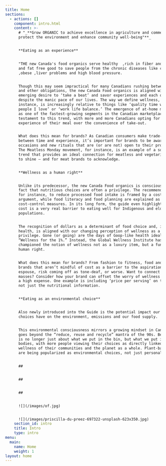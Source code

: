 ```yaml
---
title: Home
sections:
  - actions: []
    component: intro.html
    content: >-
      # "_**Grow ORGANIC to achieve excellence in agriculture and commerce,
      protect the environment and enhance community well-being"**_


      **Eating as an experience**


      "THE new Canada's food organics serve healthy  ,rich in fiber and vitamins
      and fat free good to save people from the chronic diseases like cancer
      ,obese ,liver problems and high blood pressure.


      Though this may seem impractical for many Canadians rushing between jobs
      and other obligations, the new Canada Food organics is aligned with our
      emerging desire to ‘take a beat’ and savor experiences and each other –
      despite the manic pace of our lives. The way we define wellness, for
      instance, is increasingly relative to things like ‘quality time with the
      people I love’ or ‘work life balance.’ The emergence of at-home meal kits
      as one of the fastest-growing segments in the Canadian marketplace is also
      testament to this trend, with more and more Canadians opting for the
      experience of their meal over the convenience of take-out.


      What does this mean for brands? As Canadian consumers make trade-offs
      between time and experience, it’s important for brands to be aware of the
      occasions and new rituals that are (or are not) open to their products.
      The Meatless Monday movement, for instance, is an example of a social
      trend that provides an ideal connection for meatless and vegetarian foods
      to shine – and for meat brands to acknowledge.


      **Wellness as a human right**


      Unlike its predecessor, the new Canada Food organics is conscious of the
      fact that nutritious choices are often a privilege. The recommendation,
      for instance, to reduce processed food intake is framed by a cost
      argument, while food literacy and food planning are explained as
      cost-control measures. In its long form, the guide even highlights how
      cost is a very real barrier to eating well for Indigenous and elderly
      populations.


      The recognition of dollars as a determinant of food choice and, in turn,
      health, is aligned with our changing perception of wellness as a
      privilege. Gone (or going) are the days of Goop-like health ideals or
      “Wellness for the 1%.” Instead, the Global Wellness Institute has
      championed the notion of wellness not as a luxury item, but a fundamental
      human right.


      What does this mean for brands? From fashion to fitness, food and more,
      brands that aren’t mindful of cost as a barrier to the aspirations they
      espouse, risk coming off as tone-deaf, or worse. Want to connect with the
      masses? Consider how your brand can offset the worry of wellness coming at
      a high expense. One example is including ‘price per serving’ on the label,
      not just the nutritional information.


      **Eating as an environmental choice**


      Also newly introduced into the Guide is the potential impact our food
      choices have on the environment, emissions and our food supply.


      This environmental consciousness mirrors a growing mindset in Canada that
      goes beyond the “reduce, reuse and recycle” mantra of the 90s. Being green
      is no longer just about what we put in the bin, but what we put in our
      bodies, with more people viewing their choices as directly linked to the
      wellness of their communities and the planet as a whole. Plant-based diets
      are being popularized as environmental choices, not just personal ones.


      ## 


      ## 


      ## 


      ![](/images/of.jpg)


      ![](/images/priscilla-du-preez-697322-unsplash-623x350.jpg)
    section_id: intro
    title: Intro
    type: intro
menu:
  main:
    name: Home
    weight: 1
layout: home
---
```


